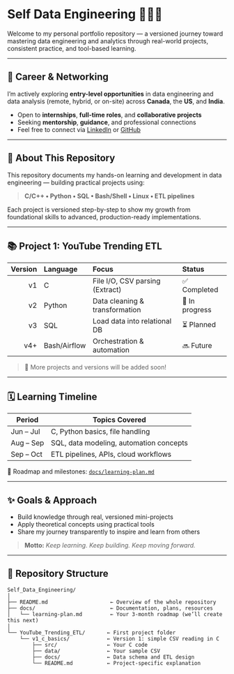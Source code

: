 # Self Data Engineering 🧑🏼‍💻

Welcome to my personal portfolio repository — a versioned journey toward mastering data engineering and analytics through real-world projects, consistent practice, and tool-based learning.

---

## 💼 Career & Networking

I’m actively exploring **entry-level opportunities** in data engineering and data analysis (remote, hybrid, or on-site) across **Canada**, the **US**, and **India**.

- Open to **internships**, **full-time roles**, and **collaborative projects**
- Seeking **mentorship**, **guidance**, and professional connections
- Feel free to connect via [LinkedIn](https://www.linkedin.com/in/shivajiburgula/) or [GitHub](https://github.com/Shivah99)

---

## 📁 About This Repository

This repository documents my hands-on learning and development in data engineering — building practical projects using:

> **C/C++ • Python • SQL • Bash/Shell • Linux • ETL pipelines**

Each project is versioned step-by-step to show my growth from foundational skills to advanced, production-ready implementations.

---

## 📚 Project 1: YouTube Trending ETL

| Version | Language | Focus                          | Status       |
|--------:|:---------|:-------------------------------|:-------------|
| v1      | C        | File I/O, CSV parsing (Extract) | ✅ Completed  |
| v2      | Python   | Data cleaning & transformation | 🔄 In progress |
| v3      | SQL      | Load data into relational DB   | ⏳ Planned    |
| v4+     | Bash/Airflow | Orchestration & automation | 🔜 Future      |

> 🚧 More projects and versions will be added soon!

---

## 🗓️ Learning Timeline

| Period      | Topics Covered                            |
|-------------|--------------------------------------------|
| Jun – Jul   | C, Python basics, file handling            |
| Aug – Sep   | SQL, data modeling, automation concepts    |
| Sep – Oct   | ETL pipelines, APIs, cloud workflows       |

📌 Roadmap and milestones: [`docs/learning-plan.md`](docs/learning-plan.md)

---

## ✨ Goals & Approach

- Build knowledge through real, versioned mini-projects
- Apply theoretical concepts using practical tools
- Share my journey transparently to inspire and learn from others

> **Motto:** _Keep learning. Keep building. Keep moving forward._

---

## 🧭 Repository Structure

    Self_Data_Engineering/
    │
    ├── README.md                    ← Overview of the whole repository
    ├── docs/                        ← Documentation, plans, resources
    │   └── learning-plan.md         ← Your 3-month roadmap (we’ll create this next)
    │
    └── YouTube_Trending_ETL/       ← First project folder
        └── v1_c_basics/            ← Version 1: simple CSV reading in C
            ├── src/                ← Your C code
            ├── data/               ← Your sample CSV
            ├── docs/               ← Data schema and ETL design
            └── README.md           ← Project-specific explanation
